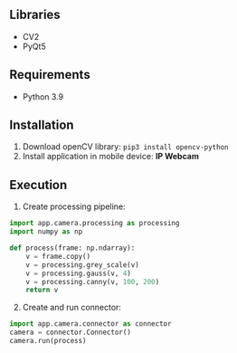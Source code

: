 ## Libraries

- CV2
- PyQt5

## Requirements

- Python 3.9


## Installation

1. Download openCV library: `pip3 install opencv-python`
2. Install application in mobile device: **IP Webcam**

## Execution
1. Create processing pipeline:
```python
import app.camera.processing as processing
import numpy as np

def process(frame: np.ndarray):
    v = frame.copy()
    v = processing.grey_scale(v)
    v = processing.gauss(v, 4)
    v = processing.canny(v, 100, 200)
    return v

```
2. Create and run connector:
```python
import app.camera.connector as connector
camera = connector.Connector()
camera.run(process)
```